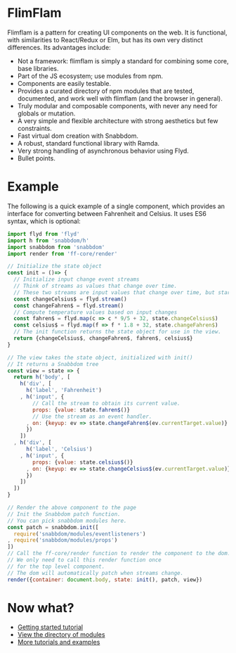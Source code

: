 # FlimFlam

Flimflam is a pattern for creating UI components on the web. It is functional, with similarities to React/Redux or Elm, but has its own very distinct differences. Its advantages include:


- Not a framework: flimflam is simply a standard for combining some core, base libraries.
- Part of the JS ecosystem; use modules from npm.
- Components are easily testable.
- Provides a curated directory of npm modules that are tested, documented, and work well with flimflam (and the browser in general).
- Truly modular and composable components, with never any need for globals or mutation. 
- A very simple and flexible architecture with strong aesthetics but few constraints.
- Fast virtual dom creation with Snabbdom.
- A robust, standard functional library with Ramda.
- Very strong handling of asynchronous behavior using Flyd.
- Bullet points.

# Example

The following is a quick example of a single component, which provides an interface for converting between Fahrenheit and Celsius. It uses ES6 syntax, which is optional:

```js
import flyd from 'flyd'
import h from 'snabbdom/h'
import snabbdom from 'snabbdom'
import render from 'ff-core/render'

// Initialize the state object
const init = ()=> {
  // Initialize input change event streams
  // Think of streams as values that change over time.
  // These two streams are input values that change over time, but start empty.
  const changeCelsius$ = flyd.stream()
  const changeFahren$ = flyd.stream()
  // Compute temperature values based on input changes
  const fahren$ = flyd.map(c => c * 9/5 + 32, state.changeCelsius$)
  const celsius$ = flyd.map(f => f * 1.8 + 32, state.changeFahren$)
  // The init function returns the state object for use in the view.
  return {changeCelsius$, changeFahren$, fahren$, celsius$} 
}

// The view takes the state object, initialized with init()
// It returns a Snabbdom tree
const view = state => { 
  return h('body', [
    h('div', [
      h('label', 'Fahrenheit')
    , h('input', {
        // Call the stream to obtain its current value.
        props: {value: state.fahren$()} 
        // Use the stream as an event handler.
      , on: {keyup: ev => state.changeFahren$(ev.currentTarget.value)}
      })
    ])
  , h('div', [
      h('label', 'Celsius')
    , h('input', {
        props: {value: state.celsius$()}
      , on: {keyup: ev => state.changeCelsius$(ev.currentTarget.value)}
      })
    ])
  ])
}

// Render the above component to the page
// Init the Snabbdom patch function.
// You can pick snabbdom modules here.
const patch = snabbdom.init([
  require('snabbdom/modules/eventlisteners')
, require('snabbdom/modules/props')
])
// Call the ff-core/render function to render the component to the dom. 
// We only need to call this render function once
// for the top level component.
// The dom will automatically patch when streams change.
render({container: document.body, state: init(), patch, view})
```

# Now what?

- [Getting started tutorial](#start)
- [View the directory of modules](#directory)
- [More tutorials and examples](#tutorials)
